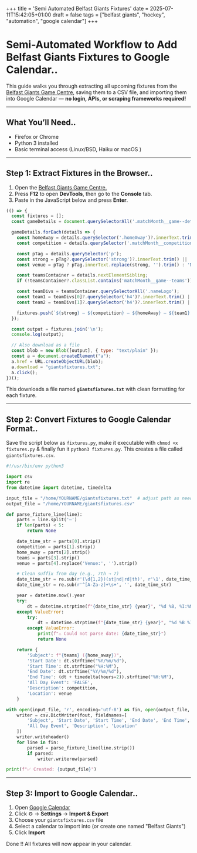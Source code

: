 +++
title = 'Semi Automated Belfast Giants Fixtures'
date = 2025-07-11T15:42:05+01:00
draft = false
tags = ["belfast giants", "hockey", "automation", "google calendar"]
+++

# Semi-Automated Workflow to Add Belfast Giants Fixtures to Google Calendar..

This guide walks you through extracting all upcoming fixtures from the [Belfast Giants Game Centre](https://www.belfastgiants.com/game-centre), saving them to a CSV file, and importing them into Google Calendar — **no login, APIs, or scraping frameworks required!**

---

## What You’ll Need..

- Firefox or Chrome
- Python 3 installed
- Basic terminal access (Linux/BSD, Haiku or macOS )

---

## Step 1: Extract Fixtures in the Browser..

1. Open the [Belfast Giants Game Centre.](https://www.belfastgiants.com/game-centre)
3. Press **F12** to open **DevTools**, then go to the **Console** tab.
4. Paste in the JavaScript below and press **Enter**.

```js
(() => {
  const fixtures = [];
  const gameDetails = document.querySelectorAll('.matchMonth__game--details');

  gameDetails.forEach(details => {
    const homeAway = details.querySelector('.homeAway')?.innerText.trim() || 'UNKNOWN';
    const competition = details.querySelector('.matchMonth__competition')?.innerText.trim() || 'UNKNOWN';

    const pTag = details.querySelector('p');
    const strong = pTag?.querySelector('strong')?.innerText.trim() || 'NO DATE/TIME';
    const venue = pTag ? pTag.innerText.replace(strong, '').trim() : 'NO VENUE';

    const teamsContainer = details.nextElementSibling;
    if (!teamsContainer?.classList.contains('matchMonth__game--teams')) return;

    const teamDivs = teamsContainer.querySelectorAll('.nameLogo');
    const team1 = teamDivs[0]?.querySelector('h4')?.innerText.trim() || 'Team 1 missing';
    const team2 = teamDivs[1]?.querySelector('h4')?.innerText.trim() || 'Team 2 missing';

    fixtures.push(`${strong} — ${competition} — ${homeAway} — ${team1} VS ${team2} — Venue: ${venue}`);
  });

  const output = fixtures.join('\n');
  console.log(output);

  // Also download as a file
  const blob = new Blob([output], { type: "text/plain" });
  const a = document.createElement("a");
  a.href = URL.createObjectURL(blob);
  a.download = "giantsfixtures.txt";
  a.click();
})();
```

This downloads a file named **`giantsfixtures.txt`** with clean formatting for each fixture.

---

## Step 2: Convert Fixtures to Google Calendar Format..

Save the script below as `fixtures.py`, make it executable with `chmod +x fixtures.py` & finally fun it `python3 fixtures.py`. This creates a file called `giantsfixtures.csv`.

```python
#!/usr/bin/env python3

import csv
import re
from datetime import datetime, timedelta

input_file = "/home/YOURNAME/giantsfixtures.txt"  # adjust path as needed
output_file = "/home/YOURNAME/giantsfixtures.csv"

def parse_fixture_line(line):
    parts = line.split('—')
    if len(parts) < 5:
        return None

    date_time_str = parts[0].strip()
    competition = parts[1].strip()
    home_away = parts[2].strip()
    teams = parts[3].strip()
    venue = parts[4].replace('Venue:', '').strip()

    # Clean suffix from day (e.g., 7th → 7)
    date_time_str = re.sub(r'(\d{1,2})(st|nd|rd|th)', r'\1', date_time_str)
    date_time_str = re.sub(r'^[A-Za-z]+\s+', '', date_time_str)

    year = datetime.now().year
    try:
        dt = datetime.strptime(f"{date_time_str} {year}", "%d %B, %I:%M%p %Y")
    except ValueError:
        try:
            dt = datetime.strptime(f"{date_time_str} {year}", "%d %B %I:%M%p %Y")
        except ValueError:
            print(f"⚠️ Could not parse date: {date_time_str}")
            return None

    return {
        'Subject': f"{teams} ({home_away})",
        'Start Date': dt.strftime("%Y/%m/%d"),
        'Start Time': dt.strftime("%H:%M"),
        'End Date': dt.strftime("%Y/%m/%d"),
        'End Time': (dt + timedelta(hours=2)).strftime("%H:%M"),
        'All Day Event': 'FALSE',
        'Description': competition,
        'Location': venue
    }

with open(input_file, 'r', encoding='utf-8') as fin, open(output_file, 'w', newline='', encoding='utf-8') as fout:
    writer = csv.DictWriter(fout, fieldnames=[
        'Subject', 'Start Date', 'Start Time', 'End Date', 'End Time',
        'All Day Event', 'Description', 'Location'
    ])
    writer.writeheader()
    for line in fin:
        parsed = parse_fixture_line(line.strip())
        if parsed:
            writer.writerow(parsed)

print(f"✅ Created: {output_file}")
```

---

## Step 3: Import to Google Calendar..

1. Open [Google Calendar](https://calendar.google.com)
2. Click ⚙️ → **Settings** → **Import & Export**
3. Choose your `giantsfixtures.csv` file
4. Select a calendar to import into (or create one named "Belfast Giants")
5. Click **Import**

Done !!  All fixtures will now appear in your calendar.